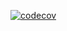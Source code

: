 [![codecov](https://codecov.io/gh/Realnaru/FlyPuzzle-Blaze2021/branch/master/graph/badge.svg?token=P30ZEGY9HM)](https://codecov.io/gh/Realnaru/FlyPuzzle-Blaze2021)